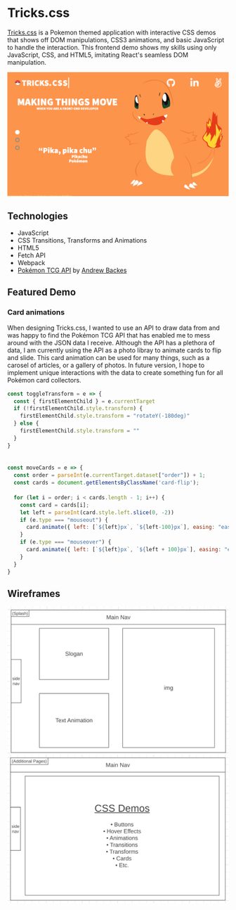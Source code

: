 # Tricks.css

[Tricks.css](https://trieutrue.github.io/tricks.css/) is a Pokemon themed application with interactive CSS demos that shows off DOM manipulations, CSS3 animations, and basic JavaScript to handle the interaction. This frontend demo shows my skills using only JavaScript, CSS, and HTML5, imitating React's seamless DOM manipulation.

![Splash.png](./src/images/tricks.png)
## Technologies
* JavaScript
* CSS Transitions, Transforms and Animations
* HTML5
* Fetch API
* Webpack
* [Pokémon TCG API](https://pokemontcg.io/) by [Andrew Backes](https://andrewbackes.com/)

## Featured Demo
### Card animations
When designing Tricks.css, I wanted to use an API to draw data from and was happy to find the Pokémon TCG API that has enabled me to mess around with the JSON data I receive. Although the API has a plethora of data, I am currently using the API as a photo libray to animate cards to flip and slide. This card animation can be used for many things, such as a carosel of articles, or a gallery of photos. In future version, I hope to implement unique interactions with the data to create something fun for all Pokémon card collectors.
```javascript
const toggleTransform = e => {
  const { firstElementChild } = e.currentTarget
  if (!firstElementChild.style.transform) {
    firstElementChild.style.transform = "rotateY(-180deg)"
  } else {
    firstElementChild.style.transform = ""
  }
}


const moveCards = e => {
  const order = parseInt(e.currentTarget.dataset["order"]) + 1;
  const cards = document.getElementsByClassName('card-flip');

  for (let i = order; i < cards.length - 1; i++) {
    const card = cards[i];
    let left = parseInt(card.style.left.slice(0, -2))
    if (e.type === "mouseout") {
      card.animate({ left: [`${left}px`, `${left-100}px`], easing: "ease-in-out"})
    }
    if (e.type === "mouseover") {
      card.animate({ left: [`${left}px`, `${left + 100}px`], easing: "ease-in-out" })
    }
  }
}
```
## Wireframes
![wireframe1.png](./src/images/wireframe1.png)
![wireframe2.png](./src/images/wireframe2.png)
